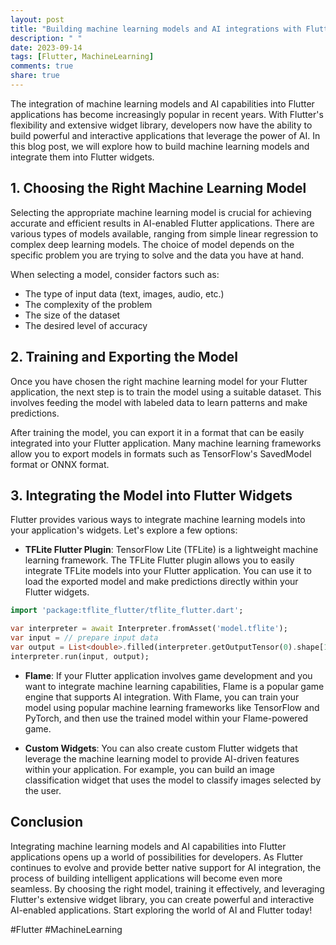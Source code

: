 ```yaml
---
layout: post
title: "Building machine learning models and AI integrations with Flutter widgets"
description: " "
date: 2023-09-14
tags: [Flutter, MachineLearning]
comments: true
share: true
---
```


The integration of machine learning models and AI capabilities into Flutter applications has become increasingly popular in recent years. With Flutter's flexibility and extensive widget library, developers now have the ability to build powerful and interactive applications that leverage the power of AI. In this blog post, we will explore how to build machine learning models and integrate them into Flutter widgets.

## 1. Choosing the Right Machine Learning Model

Selecting the appropriate machine learning model is crucial for achieving accurate and efficient results in AI-enabled Flutter applications. There are various types of models available, ranging from simple linear regression to complex deep learning models. The choice of model depends on the specific problem you are trying to solve and the data you have at hand.

When selecting a model, consider factors such as:

* The type of input data (text, images, audio, etc.)
* The complexity of the problem
* The size of the dataset
* The desired level of accuracy

## 2. Training and Exporting the Model

Once you have chosen the right machine learning model for your Flutter application, the next step is to train the model using a suitable dataset. This involves feeding the model with labeled data to learn patterns and make predictions.

After training the model, you can export it in a format that can be easily integrated into your Flutter application. Many machine learning frameworks allow you to export models in formats such as TensorFlow's SavedModel format or ONNX format.

## 3. Integrating the Model into Flutter Widgets

Flutter provides various ways to integrate machine learning models into your application's widgets. Let's explore a few options:

* **TFLite Flutter Plugin**: TensorFlow Lite (TFLite) is a lightweight machine learning framework. The TFLite Flutter plugin allows you to easily integrate TFLite models into your Flutter application. You can use it to load the exported model and make predictions directly within your Flutter widgets.

```dart
import 'package:tflite_flutter/tflite_flutter.dart';

var interpreter = await Interpreter.fromAsset('model.tflite');
var input = // prepare input data
var output = List<double>.filled(interpreter.getOutputTensor(0).shape[1], 0);
interpreter.run(input, output);
```

* **Flame**: If your Flutter application involves game development and you want to integrate machine learning capabilities, Flame is a popular game engine that supports AI integration. With Flame, you can train your model using popular machine learning frameworks like TensorFlow and PyTorch, and then use the trained model within your Flame-powered game.

* **Custom Widgets**: You can also create custom Flutter widgets that leverage the machine learning model to provide AI-driven features within your application. For example, you can build an image classification widget that uses the model to classify images selected by the user.

## Conclusion

Integrating machine learning models and AI capabilities into Flutter applications opens up a world of possibilities for developers. As Flutter continues to evolve and provide better native support for AI integration, the process of building intelligent applications will become even more seamless. By choosing the right model, training it effectively, and leveraging Flutter's extensive widget library, you can create powerful and interactive AI-enabled applications. Start exploring the world of AI and Flutter today!

#Flutter #MachineLearning